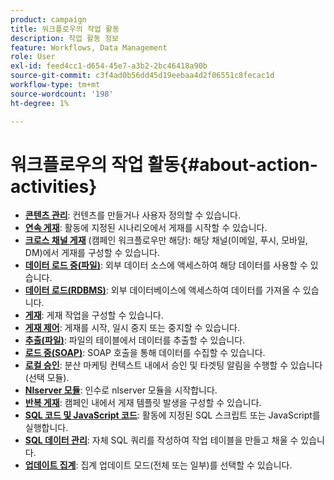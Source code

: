 ```yaml
---
product: campaign
title: 워크플로우의 작업 활동
description: 작업 활동 정보
feature: Workflows, Data Management
role: User
exl-id: feed4cc1-d654-45e7-a3b2-2bc46418a90b
source-git-commit: c3f4ad0b56dd45d19eebaa4d2f06551c8fecac1d
workflow-type: tm+mt
source-wordcount: '198'
ht-degree: 1%

---
```


# 워크플로우의 작업 활동{#about-action-activities}

* **[콘텐츠 관리](content-management.md)**: 컨텐츠를 만들거나 사용자 정의할 수 있습니다.
* **[연속 게재](continuous-delivery.md)**: 활동에 지정된 시나리오에서 게재를 시작할 수 있습니다.
* **[크로스 채널 게재](cross-channel-deliveries.md)** (캠페인 워크플로우만 해당): 해당 채널(이메일, 푸시, 모바일, DM)에서 게재를 구성할 수 있습니다.
* **[데이터 로드 중(파일)](data-loading-rdbms.md)**: 외부 데이터 소스에 액세스하여 해당 데이터를 사용할 수 있습니다.
* **[데이터 로드(RDBMS)](data-loading-rdbms.md)**: 외부 데이터베이스에 액세스하여 데이터를 가져올 수 있습니다.
* **[게재](delivery.md)**: 게재 작업을 구성할 수 있습니다.
* **[게재 제어](delivery-control.md)**: 게재를 시작, 일시 중지 또는 중지할 수 있습니다.
* **[추출(파일)](extraction-file.md)**: 파일의 테이블에서 데이터를 추출할 수 있습니다.
* **[로드 중(SOAP)](loading-soap.md)**: SOAP 호출을 통해 데이터를 수집할 수 있습니다.
* **[로컬 승인](local-approval.md)**: 분산 마케팅 컨텍스트 내에서 승인 및 타겟팅 알림을 수행할 수 있습니다(선택 모듈).
* **[Nlserver 모듈](nlserver-module.md)**: 인수로 nlserver 모듈을 시작합니다.
* **[반복 게재](recurring-delivery.md)**: 캠페인 내에서 게재 템플릿 발생을 구성할 수 있습니다.
* **[SQL 코드 및 JavaScript 코드](sql-code-and-javascript-code.md)**: 활동에 지정된 SQL 스크립트 또는 JavaScript를 실행합니다.
* **[SQL 데이터 관리](sql-data-management.md)**: 자체 SQL 쿼리를 작성하여 작업 테이블을 만들고 채울 수 있습니다.
* **[업데이트 집계](update-aggregate.md)**: 집계 업데이트 모드(전체 또는 일부)를 선택할 수 있습니다.
